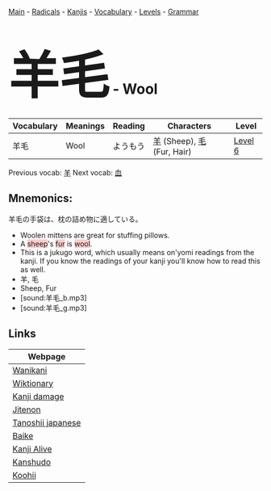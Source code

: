 <style> bigfont {font-size: 100px}</style>
[Main](../README.md) -
[Radicals](../radicals.md) -
[Kanjis](../kanjis.md) -
[Vocabulary](../vocabulary.md) -
[Levels](../levels.md) -
[Grammar](../grammar.md)
# <bigfont> 羊毛</bigfont> - Wool 

| Vocabulary | Meanings | Reading | Characters | Level |
| --- | --- | --- | --- | --- |
| 羊毛 | Wool | ようもう |  [羊](../kanjis/羊.md) (Sheep), [毛](../kanjis/毛.md) (Fur, Hair) | [Level 6](../levels/wk_level6.md) |

Previous vocab: [羊](羊.md) Next vocab: [血](血.md) 

## Mnemonics:
羊毛の手袋は、枕の詰め物に適している。
* Woolen mittens are great for stuffing pillows.
* A <span style="background-color:#ffcccb"> sheep</span>'s <span style="background-color:#ffcccb"> fur</span> is <span style="background-color:#ffcccb"> wool</span>.
* This is a jukugo word, which usually means on'yomi readings from the kanji. If you know the readings of your kanji you'll know how to read this as well.
* 羊, 毛
* Sheep, Fur
* [sound:羊毛_b.mp3]
* [sound:羊毛_g.mp3]


## Links 

| Webpage |
| --- |
| [Wanikani          ](https://www.wanikani.com/kanji/羊毛) |
| [Wiktionary        ](https://en.wiktionary.org/wiki/羊毛) |
| [Kanji damage      ](http://www.kanjidamage.com/kanji/search?utf8=✓&q=羊毛) |
| [Jitenon           ](https://jitenon.com/kanji/羊毛) |
| [Tanoshii japanese ](https://www.tanoshiijapanese.com/dictionary/kanji.cfm?k=羊毛) |
| [Baike             ](https://baike.baidu.com/item/羊毛) |
| [Kanji Alive       ](https://app.kanjialive.com/羊毛) |
| [Kanshudo          ](https://www.kanshudo.com/searchmn?q=羊毛) |
| [Koohii            ](https://kanji.koohii.com/study/kanji/羊毛) |
